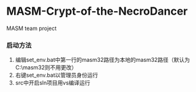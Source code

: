 # MASM-Crypt-of-the-NecroDancer
MASM team project

### 启动方法

1.  编辑set_env.bat中第一行的masm32路径为本地的masm32路径（默认为C:\masm32则不用更改）
2.  右键set_env.bat以管理员身份运行
3.  src中开启sln项目用vs编译运行

